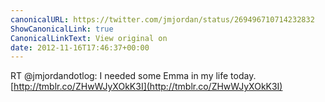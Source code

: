 ```yaml
---
canonicalURL: https://twitter.com/jmjordan/status/269496710714232832
ShowCanonicalLink: true
CanonicalLinkText: View original on
date: 2012-11-16T17:46:37+00:00
---
```

RT @jmjordandotlog: I needed some Emma in my life today. [http://tmblr.co/ZHwWJyXOkK3I](http://tmblr.co/ZHwWJyXOkK3I)